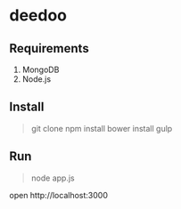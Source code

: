 # deedoo


## Requirements ##

1. MongoDB
2. Node.js


## Install ##

> git clone
> npm install
> bower install
> gulp


## Run ##
> node app.js

open http://localhost:3000
